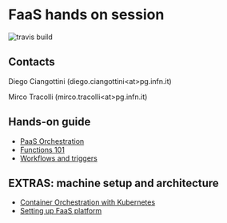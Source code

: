# FaaS hands on session
![travis build](https://travis-ci.org/Cloud-PG/SOSC2019.svg?branch=master)

## Contacts

Diego Ciangottini (diego.ciangottini\<at\>pg.infn.it)

Mirco Tracolli (mirco.tracolli\<at\>pg.infn.it)


## Hands-on guide

- [PaaS Orchestration](orchent.md)
- [Functions 101](events.md)
- [Workflows and triggers](workflows.md)

## EXTRAS: machine setup and architecture

- [Container Orchestration with Kubernetes](k3s.md)
- [Setting up FaaS platform](openfaas.md)
